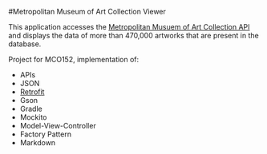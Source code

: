 #Metropolitan Museum of Art Collection Viewer

This application accesses the [Metropolitan Musuem of Art Collection API](https://metmuseum.github.io/) and displays the data of more than 470,000 artworks that are present in the database.

Project for MCO152, implementation of:
* APIs
* JSON
* [Retrofit](https://square.github.io/retrofit/)
* Gson
* Gradle
* Mockito
* Model-View-Controller
* Factory Pattern
* Markdown



